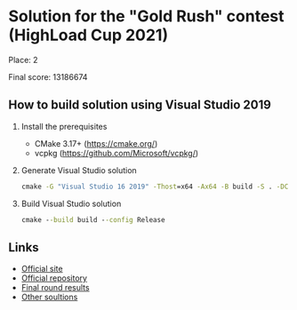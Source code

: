 # Solution for the "Gold Rush" contest (HighLoad Cup 2021)

Place: 2

Final score: 13186674

## How to build solution using Visual Studio 2019

1) Install the prerequisites
   - CMake 3.17+ (https://cmake.org/)
   - vcpkg (https://github.com/Microsoft/vcpkg/)

2) Generate Visual Studio solution
   ```bat
   cmake -G "Visual Studio 16 2019" -Thost=x64 -Ax64 -B build -S . -DCMAKE_TOOLCHAIN_FILE=%VCPKG_DIR%\scripts\buildsystems\vcpkg.cmake -DVCPKG_TARGET_TRIPLET=x64-windows-static-md
   ```
 
3) Build Visual Studio solution
   ```bat
   cmake --build build --config Release
   ```

## Links
- [Official site](https://cups.mail.ru/en/contests/goldrush)
- [Official repository](https://github.com/All-Cups/highloadcup/tree/main/goldrush)
- [Final round results](https://cups.mail.ru/en/results/goldrush?period=past&roundId=599)
- [Other soultions](https://github.com/proton/highloadcup21_solutions)
